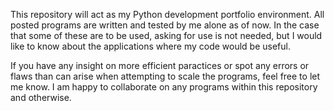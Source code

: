 This repository will act as my Python development portfolio environment. All posted programs are written and tested by me alone as of now. In the case that some of these are to be used, asking for use is not needed, but I would like to know about the applications where my code would be useful.

If you have any insight on more efficient paractices or spot any errors or flaws than can arise when attempting to scale the programs, feel free to let me know. I am happy to collaborate on any programs within this repository and otherwise.
